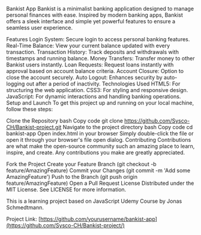 Bankist App
Bankist is a minimalist banking application designed to manage personal finances with ease. Inspired by modern banking apps, Bankist offers a sleek interface and simple yet powerful features to ensure a seamless user experience.

Features
Login System: Secure login to access personal banking features.
Real-Time Balance: View your current balance updated with every transaction.
Transaction History: Track deposits and withdrawals with timestamps and running balance.
Money Transfers: Transfer money to other Bankist users instantly.
Loan Requests: Request loans instantly with approval based on account balance criteria.
Account Closure: Option to close the account securely.
Auto Logout: Enhances security by auto-logging out after a period of inactivity.
Technologies Used
HTML5: For structuring the web application.
CSS3: For styling and responsive design.
JavaScript: For dynamic interactions and handling banking operations.
Setup and Launch
To get this project up and running on your local machine, follow these steps:

Clone the Repository
bash
Copy code
git clone https://github.com/Sysco-CH/Bankist-project.git
Navigate to the project directory
bash
Copy code
cd bankist-app
Open index.html in your browser
Simply double-click the file or open it through your browser's file open dialog.
Contributing
Contributions are what make the open-source community such an amazing place to learn, inspire, and create. Any contributions you make are greatly appreciated.

Fork the Project
Create your Feature Branch (git checkout -b feature/AmazingFeature)
Commit your Changes (git commit -m 'Add some AmazingFeature')
Push to the Branch (git push origin feature/AmazingFeature)
Open a Pull Request
License
Distributed under the MIT License. See LICENSE for more information.

This is a learning project based on JavaScript Udemy Course by Jonas Schmedtmann.

Project Link: [https://github.com/yourusername/bankist-app](https://github.com/Sysco-CH/Bankist-project/)

